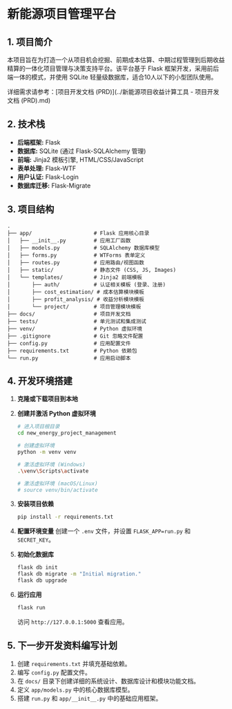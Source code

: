 # 新能源项目管理平台

## 1. 项目简介

本项目旨在为打造一个从项目机会挖掘、前期成本估算、中期过程管理到后期收益精算的一体化项目管理与决策支持平台。该平台基于 Flask 框架开发，采用前后端一体的模式，并使用 SQLite 轻量级数据库，适合10人以下的小型团队使用。

详细需求请参考：[项目开发文档 (PRD)](../新能源项目收益计算工具 - 项目开发文档 (PRD).md)

## 2. 技术栈

- **后端框架:** Flask
- **数据库:** SQLite (通过 Flask-SQLAlchemy 管理)
- **前端:** Jinja2 模板引擎, HTML/CSS/JavaScript
- **表单处理:** Flask-WTF
- **用户认证:** Flask-Login
- **数据库迁移:** Flask-Migrate

## 3. 项目结构

```
.
├── app/                    # Flask 应用核心目录
│   ├── __init__.py         # 应用工厂函数
│   ├── models.py           # SQLAlchemy 数据库模型
│   ├── forms.py            # WTForms 表单定义
│   ├── routes.py           # 应用路由/视图函数
│   ├── static/             # 静态文件 (CSS, JS, Images)
│   └── templates/          # Jinja2 前端模板
│       ├── auth/           # 认证相关模板 (登录、注册)
│       ├── cost_estimation/ # 成本估算模块模板
│       ├── profit_analysis/ # 收益分析模块模板
│       └── project/        # 项目管理模块模板
├── docs/                   # 项目开发文档
├── tests/                  # 单元测试和集成测试
├── venv/                   # Python 虚拟环境
├── .gitignore              # Git 忽略文件配置
├── config.py               # 应用配置文件
├── requirements.txt        # Python 依赖包
└── run.py                  # 应用启动脚本
```

## 4. 开发环境搭建

1.  **克隆或下载项目到本地**

2.  **创建并激活 Python 虚拟环境**
    ```bash
    # 进入项目根目录
    cd new_energy_project_management

    # 创建虚拟环境
    python -m venv venv

    # 激活虚拟环境 (Windows)
    .\venv\Scripts\activate

    # 激活虚拟环境 (macOS/Linux)
    # source venv/bin/activate
    ```

3.  **安装项目依赖**
    ```bash
    pip install -r requirements.txt
    ```

4.  **配置环境变量**
    创建一个 `.env` 文件，并设置 `FLASK_APP=run.py` 和 `SECRET_KEY`。

5.  **初始化数据库**
    ```bash
    flask db init
    flask db migrate -m "Initial migration."
    flask db upgrade
    ```

6.  **运行应用**
    ```bash
    flask run
    ```
    访问 `http://127.0.0.1:5000` 查看应用。

## 5. 下一步开发资料编写计划

1.  创建 `requirements.txt` 并填充基础依赖。
2.  编写 `config.py` 配置文件。
3.  在 `docs/` 目录下创建详细的系统设计、数据库设计和模块功能文档。
4.  定义 `app/models.py` 中的核心数据库模型。
5.  搭建 `run.py` 和 `app/__init__.py` 中的基础应用框架。